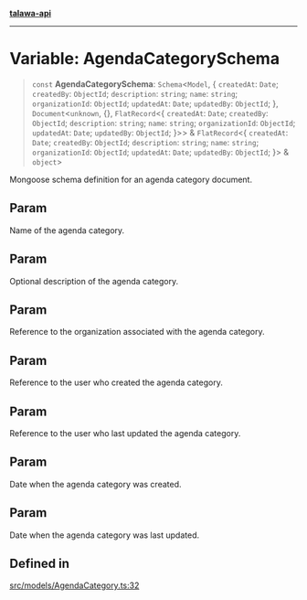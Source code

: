 [**talawa-api**](../../../README.md)

***

# Variable: AgendaCategorySchema

> `const` **AgendaCategorySchema**: `Schema`\<`Model`, \{ `createdAt`: `Date`; `createdBy`: `ObjectId`; `description`: `string`; `name`: `string`; `organizationId`: `ObjectId`; `updatedAt`: `Date`; `updatedBy`: `ObjectId`; \}, `Document`\<`unknown`, \{\}, `FlatRecord`\<\{ `createdAt`: `Date`; `createdBy`: `ObjectId`; `description`: `string`; `name`: `string`; `organizationId`: `ObjectId`; `updatedAt`: `Date`; `updatedBy`: `ObjectId`; \}\>\> & `FlatRecord`\<\{ `createdAt`: `Date`; `createdBy`: `ObjectId`; `description`: `string`; `name`: `string`; `organizationId`: `ObjectId`; `updatedAt`: `Date`; `updatedBy`: `ObjectId`; \}\> & `object`\>

Mongoose schema definition for an agenda category document.

## Param

Name of the agenda category.

## Param

Optional description of the agenda category.

## Param

Reference to the organization associated with the agenda category.

## Param

Reference to the user who created the agenda category.

## Param

Reference to the user who last updated the agenda category.

## Param

Date when the agenda category was created.

## Param

Date when the agenda category was last updated.

## Defined in

[src/models/AgendaCategory.ts:32](https://github.com/Suyash878/talawa-api/blob/f376d03c37e9acd046e7cc983947432c95f74442/src/models/AgendaCategory.ts#L32)

